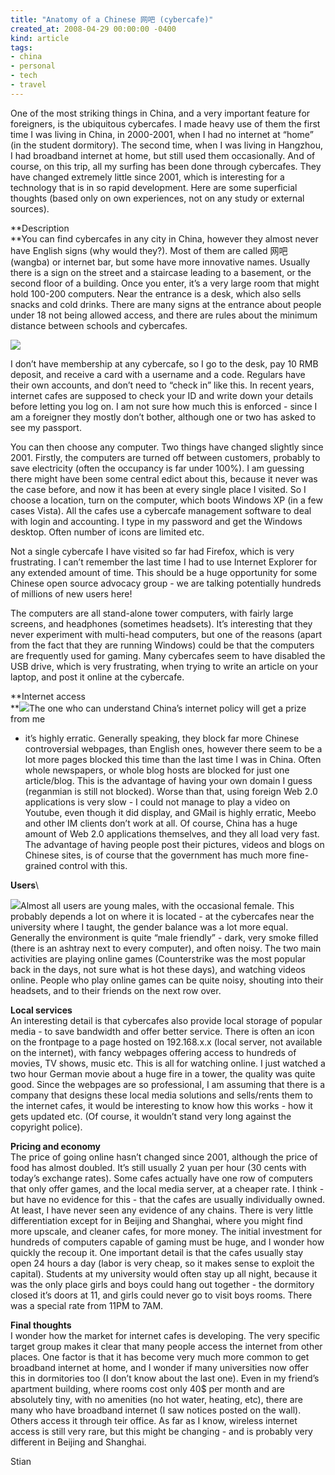 ```yaml
---
title: "Anatomy of a Chinese 网吧 (cybercafe)"
created_at: 2008-04-29 00:00:00 -0400
kind: article
tags:
- china
- personal
- tech
- travel
---
```


One of the most striking things in China, and a very important feature
for foreigners, is the ubiquitous cybercafes. I made heavy use of them
the first time I was living in China, in 2000-2001, when I had no
internet at “home” (in the student dormitory). The second time, when I
was living in Hangzhou, I had broadband internet at home, but still used
them occasionally. And of course, on this trip, all my surfing has been
done through cybercafes. They have changed extremely little since 2001,
which is interesting for a technology that is in so rapid development.
Here are some superficial thoughts (based only on own experiences, not
on any study or external sources).

**Description\
**You can find cybercafes in any city in China, however they almost
never have English signs (why would they?). Most of them are called 网吧
(wangba) or internet bar, but some have more innovative names. Usually
there is a sign on the street and a staircase leading to a basement, or
the second floor of a building. Once you enter, it’s a very large room
that might hold 100-200 computers. Near the entrance is a desk, which
also sells snacks and cold drinks. There are many signs at the entrance
about people under 18 not being allowed access, and there are rules
about the minimum distance between schools and cybercafes.

![](http://news3.pcnow.com.cn/2/lib/200608/02/271/1100.jpg)

I don’t have membership at any cybercafe, so I go to the desk, pay 10
RMB deposit, and receive a card with a username and a code. Regulars
have their own accounts, and don’t need to “check in” like this. In
recent years, internet cafes are supposed to check your ID and write
down your details before letting you log on. I am not sure how much this
is enforced - since I am a foreigner they mostly don’t bother, although
one or two has asked to see my passport.

You can then choose any computer. Two things have changed slightly since
2001. Firstly, the computers are turned off between customers, probably
to save electricity (often the occupancy is far under 100%). I am
guessing there might have been some central edict about this, because it
never was the case before, and now it has been at every single place I
visited. So I choose a location, turn on the computer, which boots
Windows XP (in a few cases Vista). All the cafes use a cybercafe
management software to deal with login and accounting. I type in my
password and get the Windows desktop. Often number of icons are limited
etc.

Not a single cybercafe I have visited so far had Firefox, which is very
frustrating. I can’t remember the last time I had to use Internet
Explorer for any extended amount of time. This should be a huge
opportunity for some Chinese open source advocacy group - we are talking
potentially hundreds of millions of new users here!

The computers are all stand-alone tower computers, with fairly large
screens, and headphones (sometimes headsets). It’s interesting that they
never experiment with multi-head computers, but one of the reasons
(apart from the fact that they are running Windows) could be that the
computers are frequently used for gaming. Many cybercafes seem to have
disabled the USB drive, which is very frustrating, when trying to write
an article on your laptop, and post it online at the cybercafe.

**Internet access\
**![](http://www.foxnews.com/images/327233/1_61_china_military_tech.jpg)The
one who can understand China’s internet policy will get a prize from me
- it’s highly erratic. Generally speaking, they block far more Chinese
controversial webpages, than English ones, however there seem to be a
lot more pages blocked this time than the last time I was in China.
Often whole newspapers, or whole blog hosts are blocked for just one
article/blog. This is the advantage of having your own domain I guess
(reganmian is still not blocked). Worse than that, using foreign Web 2.0
applications is very slow - I could not manage to play a video on
Youtube, even though it did display, and GMail is highly erratic, Meebo
and other IM clients don’t work at all. Of course, China has a huge
amount of Web 2.0 applications themselves, and they all load very fast.
The advantage of having people post their pictures, videos and blogs on
Chinese sites, is of course that the government has much more
fine-grained control with this.

**Users**\

![](http://www.profy.com/wp-content/images/phil7/2007_09_17t023316_450x293_us_china_internet_death.jpg)Almost
all users are young males, with the occasional female. This probably
depends a lot on where it is located - at the cybercafes near the
university where I taught, the gender balance was a lot more equal.
Generally the environment is quite “male friendly” - dark, very smoke
filled (there is an ashtray next to every computer), and often noisy.
The two main activities are playing online games (Counterstrike was the
most popular back in the days, not sure what is hot these days), and
watching videos online. People who play online games can be quite noisy,
shouting into their headsets, and to their friends on the next row over.

**Local services**\
 An interesting detail is that cybercafes also provide local storage of
popular media - to save bandwidth and offer better service. There is
often an icon on the frontpage to a page hosted on 192.168.x.x (local
server, not available on the internet), with fancy webpages offering
access to hundreds of movies, TV shows, music etc. This is all for
watching online. I just watched a two hour German movie about a huge
fire in a tower, the quality was quite good. Since the webpages are so
professional, I am assuming that there is a company that designs these
local media solutions and sells/rents them to the internet cafes, it
would be interesting to know how this works - how it gets updated etc.
(Of course, it wouldn’t stand very long against the copyright police).

**Pricing and economy**\
 The price of going online hasn’t changed since 2001, although the price
of food has almost doubled. It’s still usually 2 yuan per hour (30 cents
with today’s exchange rates). Some cafes actually have one row of
computers that only offer games, and the local media server, at a
cheaper rate. I think - but have no evidence for this - that the cafes
are usually individually owned. At least, I have never seen any evidence
of any chains. There is very little differentiation except for in
Beijing and Shanghai, where you might find more upscale, and cleaner
cafes, for more money. The initial investment for hundreds of computers
capable of gaming must be huge, and I wonder how quickly the recoup it.
One important detail is that the cafes usually stay open 24 hours a day
(labor is very cheap, so it makes sense to exploit the capital).
Students at my university would often stay up all night, because it was
the only place girls and boys could hang out together - the dormitory
closed it’s doors at 11, and girls could never go to visit boys rooms.
There was a special rate from 11PM to 7AM.

**Final thoughts**\
 I wonder how the market for internet cafes is developing. The very
specific target group makes it clear that many people access the
internet from other places. One factor is that it has become very much
more common to get broadband internet at home, and I wonder if many
universities now offer this in dormitories too (I don’t know about the
last one). Even in my friend’s apartment building, where rooms cost only
40\$ per month and are absolutely tiny, with no amenities (no hot water,
heating, etc), there are many who have broadband internet (I saw notices
posted on the wall). Others access it through teir office. As far as I
know, wireless internet access is still very rare, but this might be
changing - and is probably very different in Beijing and Shanghai.

Stian
